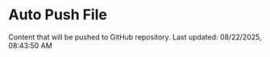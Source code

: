 # Auto Push File

Content that will be pushed to GitHub repository.
Last updated: 08/22/2025, 08:43:50 AM